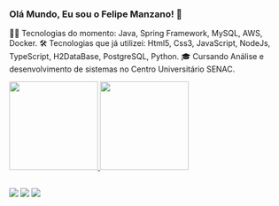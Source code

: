 ### Olá Mundo, Eu sou o Felipe Manzano! 👋
  
  👨‍💻 Tecnologias do momento: Java, Spring Framework, MySQL, AWS, Docker.
  🛠  Tecnologias que já utilizei: Html5, Css3, JavaScript, NodeJs, TypeScript, H2DataBase, PostgreSQL, Python.
  🎓 Cursando Análise e desenvolvimento de sistemas no Centro Universitário SENAC.

  <div>
  <a href="https://github.com/manzanofp">
  <img height="160em" src="https://github-readme-stats.vercel.app/api?username=manzanofp&show_icons=true&theme=dark&include_all_commits=true&count_private=true"/>
  <img height="160em" src="https://github-readme-stats.vercel.app/api/top-langs/?username=manzanofp&layout=compact&langs_count=7&theme=dark"/>
</div>
  
  ##
  
  <div> 
    <a href="http://api.whatsapp.com/send?phone=5511939019520&text=Olá,%20vim%20pelo%20GitHub,%20Tudo%20bem?" target="_blank"><img src="https://img.shields.io/badge/WhatsApp-25D366?style=for-the-badge&logo=whatsapp&logoColor=white" target="_blank"></a>
  <a href = "mailto:felipemanzanofp@gmail.com"><img src="https://img.shields.io/badge/-Gmail-%23333?style=for-the-badge&logo=gmail&logoColor=white" target="_blank"></a>
  <a href="https://www.linkedin.com/in/felipe-manzano-14526921a/" target="_blank"><img src="https://img.shields.io/badge/-LinkedIn-%230077B5?style=for-the-badge&logo=linkedin&logoColor=white" target="_blank"></a> 
  </div>
 
  



